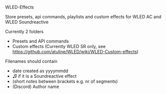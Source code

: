 WLED-Effects

Store presets, api commands, playlists and custom effects for WLED AC and WLED Soundreactive

Currently 2 folders

* Presets and API commands
* Custom effects (Currently WLED SR only, see https://github.com/atuline/WLED/wiki/WLED-Custom-effects)

Filenames should contain
* date created as yyyymmdd
* ♫ if it is a Soundreactive effect
* (short notes between brackets e.g. nr of segments)
* (Discord) Author name
